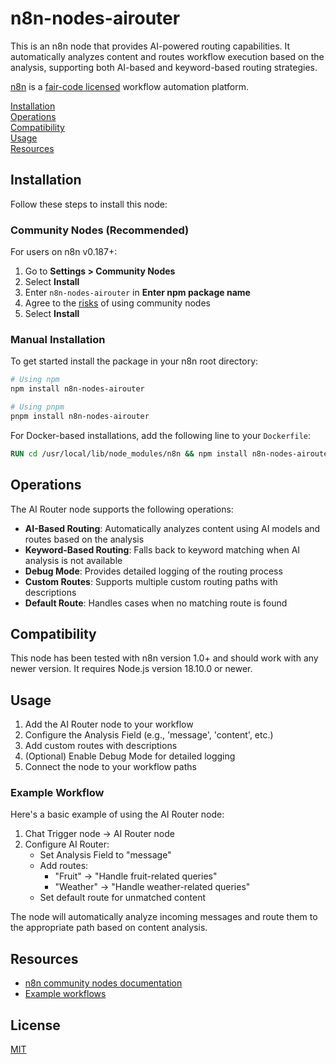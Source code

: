 # n8n-nodes-airouter

This is an n8n node that provides AI-powered routing capabilities. It automatically analyzes content and routes workflow execution based on the analysis, supporting both AI-based and keyword-based routing strategies.

[n8n](https://n8n.io/) is a [fair-code licensed](https://docs.n8n.io/reference/license/) workflow automation platform.

[Installation](#installation)  
[Operations](#operations)  
[Compatibility](#compatibility)  
[Usage](#usage)  
[Resources](#resources)  

## Installation

Follow these steps to install this node:

### Community Nodes (Recommended)

For users on n8n v0.187+:

1. Go to **Settings > Community Nodes**
2. Select **Install**
3. Enter `n8n-nodes-airouter` in **Enter npm package name**
4. Agree to the [risks](https://docs.n8n.io/integrations/community-nodes/risks/) of using community nodes
5. Select **Install**

### Manual Installation

To get started install the package in your n8n root directory:

```bash
# Using npm
npm install n8n-nodes-airouter

# Using pnpm
pnpm install n8n-nodes-airouter
```

For Docker-based installations, add the following line to your `Dockerfile`:

```dockerfile
RUN cd /usr/local/lib/node_modules/n8n && npm install n8n-nodes-airouter
```

## Operations

The AI Router node supports the following operations:

- **AI-Based Routing**: Automatically analyzes content using AI models and routes based on the analysis
- **Keyword-Based Routing**: Falls back to keyword matching when AI analysis is not available
- **Debug Mode**: Provides detailed logging of the routing process
- **Custom Routes**: Supports multiple custom routing paths with descriptions
- **Default Route**: Handles cases when no matching route is found

## Compatibility

This node has been tested with n8n version 1.0+ and should work with any newer version. It requires Node.js version 18.10.0 or newer.

## Usage

1. Add the AI Router node to your workflow
2. Configure the Analysis Field (e.g., 'message', 'content', etc.)
3. Add custom routes with descriptions
4. (Optional) Enable Debug Mode for detailed logging
5. Connect the node to your workflow paths

### Example Workflow

Here's a basic example of using the AI Router node:

1. Chat Trigger node → AI Router node
2. Configure AI Router:
   - Set Analysis Field to "message"
   - Add routes:
     - "Fruit" → "Handle fruit-related queries"
     - "Weather" → "Handle weather-related queries"
   - Set default route for unmatched content

The node will automatically analyze incoming messages and route them to the appropriate path based on content analysis.

## Resources

* [n8n community nodes documentation](https://docs.n8n.io/integrations/community-nodes/)
* [Example workflows](https://n8n.io/workflows)

## License

[MIT](LICENSE.md)
